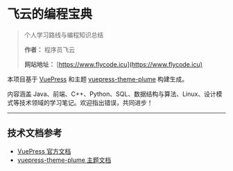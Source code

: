 # 飞云的编程宝典

> 个人学习路线与编程知识总结
>
> **作者：** 程序员飞云  
> 
> **网站地址：** [https://www.flycode.icu](https://www.flycode.icu)

本项目基于 [VuePress](https://vuepress.vuejs.org/) 和主题 [vuepress-theme-plume](https://github.com/pengzhanbo/vuepress-theme-plume) 构建生成。

内容涵盖 Java、前端、C++、Python、SQL、数据结构与算法、Linux、设计模式等技术领域的学习笔记。欢迎指出错误，共同进步！

---

## 技术文档参考

- [VuePress 官方文档](https://vuepress.vuejs.org/)
- [vuepress-theme-plume 主题文档](https://theme-plume.vuejs.press/)